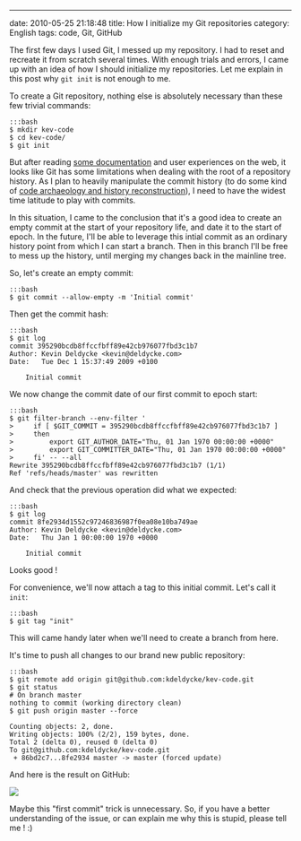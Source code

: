 ---
date: 2010-05-25 21:18:48
title: How I initialize my Git repositories
category: English
tags: code, Git, GitHub

The first few days I used Git, I messed up my repository. I had to reset and
recreate it from scratch several times. With enough trials and errors, I came up
with an idea of how I should initialize my repositories. Let me explain in this
post why `git init` is not enough to me.

To create a Git repository, nothing else is absolutely necessary than these few
trivial commands:

    :::bash
    $ mkdir kev-code
    $ cd kev-code/
    $ git init

But after reading
[some documentation](http://www-cs-students.stanford.edu/~blynn/gitmagic/apa.html#_initial_commit)
and user experiences on the web, it looks like Git has some limitations when
dealing with the root of a repository history. As I plan to heavily manipulate
the commit history (to do some kind of
[code archaeology and history reconstruction](http://kevin.deldycke.com/2010/06/git-commit-history-reconstruction/)),
I need to have the widest time latitude to play with commits.

In this situation, I came to the conclusion that it's a good idea to create an
empty commit at the start of your repository life, and date it to the start of
epoch. In the future, I'll be able to leverage this intial commit as an ordinary
history point from which I can start a branch. Then in this branch I'll be free
to mess up the history, until merging my changes back in the mainline tree.

So, let's create an empty commit:

    :::bash
    $ git commit --allow-empty -m 'Initial commit'

Then get the commit hash:

    :::bash
    $ git log
    commit 395290bcdb8ffccfbff89e42cb976077fbd3c1b7
    Author: Kevin Deldycke <kevin@deldycke.com>
    Date:   Tue Dec 1 15:37:49 2009 +0100

        Initial commit

We now change the commit date of our first commit to epoch start:

    :::bash
    $ git filter-branch --env-filter '
    >     if [ $GIT_COMMIT = 395290bcdb8ffccfbff89e42cb976077fbd3c1b7 ]
    >     then
    >         export GIT_AUTHOR_DATE="Thu, 01 Jan 1970 00:00:00 +0000"
    >         export GIT_COMMITTER_DATE="Thu, 01 Jan 1970 00:00:00 +0000"
    >     fi' -- --all
    Rewrite 395290bcdb8ffccfbff89e42cb976077fbd3c1b7 (1/1)
    Ref 'refs/heads/master' was rewritten

And check that the previous operation did what we expected:

    :::bash
    $ git log
    commit 8fe2934d1552c97246836987f0ea08e10ba749ae
    Author: Kevin Deldycke <kevin@deldycke.com>
    Date:   Thu Jan 1 00:00:00 1970 +0000

        Initial commit

Looks good !

For convenience, we'll now attach a tag to this initial commit. Let's call it
`init`:

    :::bash
    $ git tag "init"

This will came handy later when we'll need to create a branch from here.

It's time to push all changes to our brand new public repository:

    :::bash
    $ git remote add origin git@github.com:kdeldycke/kev-code.git
    $ git status
    # On branch master
    nothing to commit (working directory clean)
    $ git push origin master --force

    Counting objects: 2, done.
    Writing objects: 100% (2/2), 159 bytes, done.
    Total 2 (delta 0), reused 0 (delta 0)
    To git@github.com:kdeldycke/kev-code.git
     + 86bd2c7...8fe2934 master -> master (forced update)

And here is the result on GitHub:

![](/uploads/2010/git-first-commit.png)

Maybe this "first commit" trick is unnecessary. So, if you have a better
understanding of the issue, or can explain me why this is stupid, please tell
me ! :)
